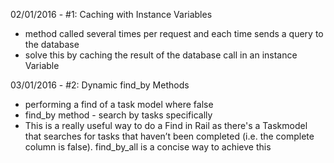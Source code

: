 02/01/2016 - #1: Caching with Instance Variables
- method called several times per request and each time sends a query to the database
- solve this by caching the result of the database call in an instance Variable

03/01/2016 - #2: Dynamic find_by Methods
  - performing a find of a task model where false
  - find_by method - search by tasks specifically
  - This is a really useful way to do a Find in Rail as there's a Taskmodel that searches for tasks that haven’t been completed (i.e. the complete column is false). find_by_all is a concise way to achieve this
